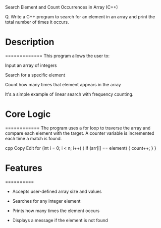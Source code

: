 Search Element and Count Occurrences in Array (C++)

Q. Write a C++ program to search for an element in an array and print the total number of times it occurs.



# Description
=============
This program allows the user to:

Input an array of integers

Search for a specific element

Count how many times that element appears in the array

It's a simple example of linear search with frequency counting.



# Core Logic
============
The program uses a for loop to traverse the array and compare each element with the target. A counter variable is incremented each time a match is found.

cpp
Copy
Edit
for (int i = 0; i < n; i++) {
    if (arr[i] == element) {
        count++;
    }
}



# Features
==========
* Accepts user-defined array size and values

*  Searches for any integer element

* Prints how many times the element occurs

* Displays a message if the element is not found

